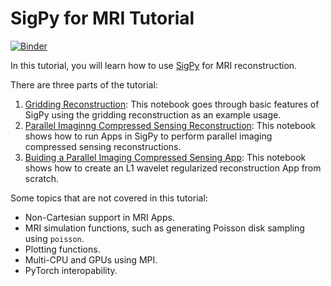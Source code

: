 # SigPy for MRI Tutorial

[![Binder](https://mybinder.org/badge_logo.svg)](https://mybinder.org/v2/gh/mikgroup/sigpy-mri-tutorial/master)

In this tutorial, you will learn how to use [SigPy](https://github.com/mikgroup/sigpy) for MRI reconstruction.

There are three parts of the tutorial:

1. [Gridding Reconstruction](01-gridding-reconstruction.ipynb): This notebook goes through basic features of SigPy using the gridding reconstruction as an example usage.
2. [Parallel Imaginng Compressed Sensing Reconstruction](02-parallel-imaging-compressed-sensing-reconstruction.ipynb): This notebook shows how to run Apps in SigPy to perform parallel imaging compressed sensing reconstructions.
3. [Buiding a Parallel Imaging Compressed Sensing App](03-building-an-l1-wavelet-recon-app.ipynb): This notebook shows how to create an L1 wavelet regularized reconstruction App from scratch.


Some topics that are not covered in this tutorial:

- Non-Cartesian support in MRI Apps.
- MRI simulation functions, such as generating Poisson disk sampling using `poisson`.
- Plotting functions.
- Multi-CPU and GPUs using MPI.
- PyTorch interopability.
